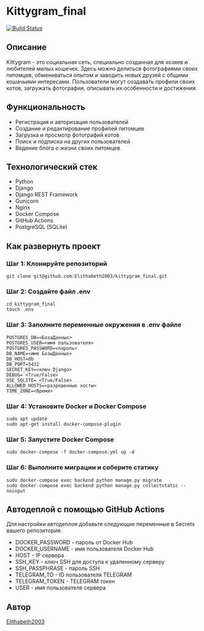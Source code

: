 # Kittygram_final

[![Build Status](https://github.com/Elithabeth2003/kittygram_final/actions/workflows/docker-image.yml/badge.svg)](https://github.com/Elithabeth2003/kittygram_final/actions)

## Описание

Kittygram - это социальная сеть, специально созданная для хозяев и любителей милых кошечек. Здесь можно делиться фотографиями своих питомцев, обмениваться опытом и заводить новых друзей с общими кошачьими интересами. Пользователи могут создавать профили своих котов, загружать фотографии, описывать их особенности и достижения.

## Функциональность

- Регистрация и авторизация пользователей
- Создание и редактирование профилей питомцев
- Загрузка и просмотр фотографий котов
- Поиск и подписка на других пользователей
- Ведение блога о жизни своих питомцев

## Технологический стек

- Python
- Django
- Django REST Framework
- Gunicorn
- Nginx
- Docker Compose
- GitHub Actions
- PostgreSQL (SQLite)

## Как развернуть проект

### Шаг 1: Клонируйте репозиторий

```
git clone git@github.com:Elithabeth2003/kittygram_final.git
```

### Шаг 2: Создайте файл .env

```
cd kittygram_final
touch .env
```

### Шаг 3: Заполните переменные окружения в .env файле

```
POSTGRES_DB=<БазаДанных>
POSTGRES_USER=<имя пользователя>
POSTGRES_PASSWORD=<пароль>
DB_NAME=<имя БазыДанных>
DB_HOST=db
DB_PORT=5432
SECRET_KEY=<ключ Django>
DEBUG= <True/False>
USE_SQLITE= <True/False>
ALLOWED_HOSTS=<разрешенные хосты>
TIME_ZONE=<Время>
```

### Шаг 4: Установите Docker и Docker Compose

```
sudo apt update
sudo apt-get install docker-compose-plugin
```

### Шаг 5: Запустите Docker Compose

```
sudo docker-compose -f docker-compose.yml up -d
```

### Шаг 6: Выполните миграции и соберите статику

```
sudo docker-compose exec backend python manage.py migrate
sudo docker-compose exec backend python manage.py collectstatic --noinput
```

## Автодеплой с помощью GitHub Actions
Для настройки автодеплоя добавьте следующие переменные в Secrets вашего репозитория:

- DOCKER_PASSWORD - пароль от Docker Hub
- DOCKER_USERNAME - имя пользователя Docker Hub
- HOST - IP сервера
- SSH_KEY - ключ SSH для доступа к удаленному серверу
- SSH_PASSPHRASE - пароль SSH
- TELEGRAM_TO - ID пользователя TELEGRAM
- TELEGRAM_TOKEN - TELEGRAM токен
- USER - имя пользователя сервера

## Автор

[Elithabeth2003](https://github.com/Elithabeth2003)
